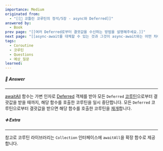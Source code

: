 ```yaml
---
importance: Medium
originated from:
  - "[[📘 코틀린 코루틴의 정석/5장 - async와 Deferred]]"
answered by:
  - Book
prev page: "[[여러 Deferred로부터 결괏값을 수신하는 방법을 설명해주세요.]]"
next page: "[[async-await를 대체할 수 있는 것과 그것이 async-await와는 어떤 차이가 있는지 설명해주세요.]]"
tags:
  - Coroutine
  - 코루틴
  - Questions
  - 예상_질문
learned:
---
```

##### 💬 Answer
---
[awaitAll](awaitAll.md) 함수는 가변 인자로 [Deferred](Deferred.md) 객체를 받아 모든
`Deferred` [코루틴](코루틴.md)으로부터 결괏값을 받을 때까지, 해당 함수를 호출한 코루틴을 일시 중단합니다. 
모든 `Deferred` 코루틴으로부터 결괏값을 받으면 해당 함수를 호출한 코루틴을 [재개](재개.md)합니다. 

##### ➕ Extra
---
참고로 코루틴 라이브러리는 `Collection` 인터페이스에
`awaitAll`을 확장 함수로 제공합니다.
